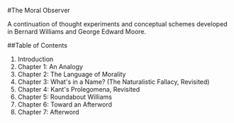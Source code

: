 #The Moral Observer

A continuation of thought experiments and conceptual schemes developed in Bernard Williams and George Edward Moore. 

##Table of Contents

1. Introduction
2. Chapter 1: An Analogy
3. Chapter 2: The Language of Morality
4. Chapter 3: What's in a Name? (The Naturalistic Fallacy, Revisited)
5. Chapter 4: Kant's Prolegomena, Revisited
6. Chapter 5: Roundabout Williams
7. Chapter 6: Toward an Afterword
8. Chapter 7: Afterword
